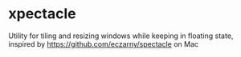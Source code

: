 # xpectacle

Utility for tiling and resizing windows while keeping in floating state, inspired by https://github.com/eczarny/spectacle on Mac
